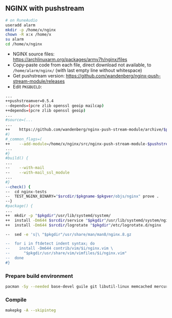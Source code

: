 NGINX with pushstream
---

```sh
# on RuneAudio
useradd alarm
mkdir -p /home/x/nginx
chown -R x:x /home/x
su alarm
cd /home/x/nginx
```
- NGINX source files: https://archlinuxarm.org/packages/armv7h/nginx/files
- Copy-paste code from each file, direct download not available, to `/home/alarm/nginx/` (with last empty line without whitespace)
- Get pushstream version: https://github.com/wandenberg/nginx-push-stream-module/releases
- Edit `PKGBUILD`:
```sh
...
++pushstreamver=0.5.4
--depends=(pcre zlib openssl geoip mailcap)
++depends=(pcre zlib openssl geoip)
...
#source=(...
...
++    https://github.com/wandenberg/nginx-push-stream-module/archive/$pushstreamver.tar.gz
#)
#_common_flags=(
++    --add-module=/home/x/nginx/src/nginx-push-stream-module-$pushstreamver
...
#}
#build() {
...
--    --with-mail
--    --with-mail_ssl_module
...
#}
--check() {
--  cd nginx-tests
--  TEST_NGINX_BINARY="$srcdir/$pkgname-$pkgver/objs/nginx" prove .
--}
#package() {
...
++  mkdir -p "$pkgdir"/usr/lib/systemd/system/
++  install -Dm644 $srcdir/service "$pkgdir"/usr/lib/systemd/system/nginx.service
++  install -Dm644 $srcdir/logrotate "$pkgdir"/etc/logrotate.d/nginx

--  sed -e 's|\ "$pkgdir"/usr/share/man/man8/nginx.8.gz

--  for i in ftdetect indent syntax; do
--    install -Dm644 contrib/vim/$i/nginx.vim \
--      "$pkgdir/usr/share/vim/vimfiles/$i/nginx.vim"
--  done
#}
```

### Prepare build environment
```sh
pacman -Sy --needed base-devel guile git libutil-linux memcached mercurial perl-cache-memcached perl-fcgi perl-gd perl-io-socket-ssl
```

### Compile
```sh
makepkg -A --skipinteg
```
